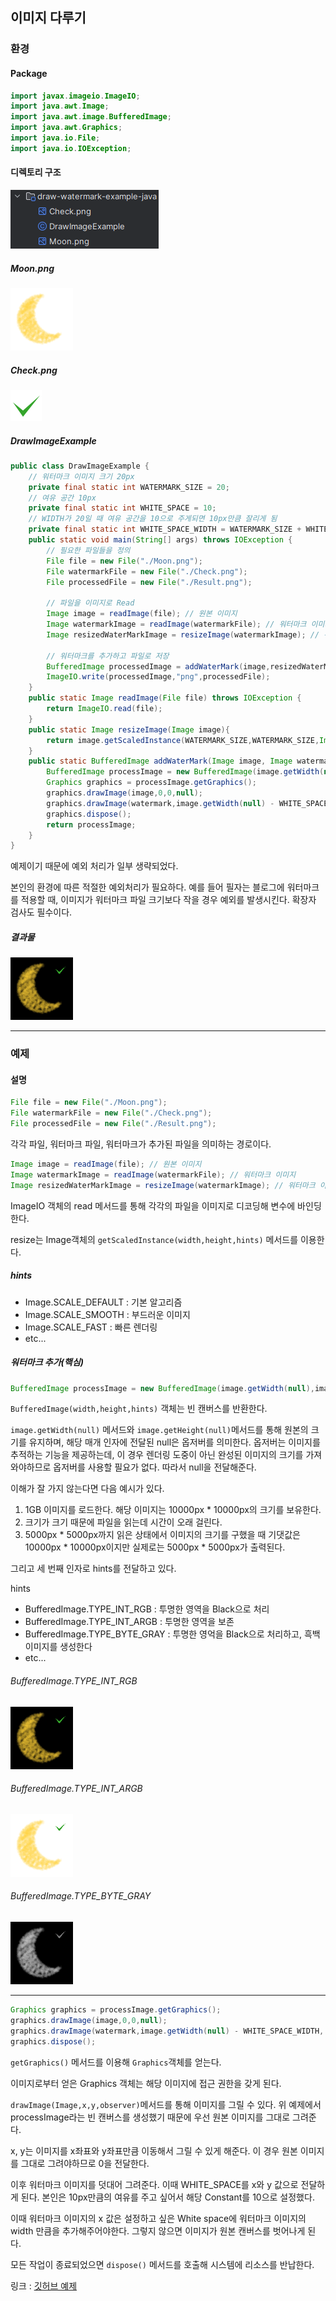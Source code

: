 ## 이미지 다루기

### 환경

#### Package

```java
import javax.imageio.ImageIO;  
import java.awt.Image;  
import java.awt.image.BufferedImage;  
import java.awt.Graphics;  
import java.io.File;  
import java.io.IOException;
```

#### 디렉토리 구조

![디렉토리 구조](JAVA/바이너리%20데이터%20다루기/이미지%20다루기/image/Pasted%20image%2020240302015534.png)

##### Moon.png

![Moon](JAVA/바이너리%20데이터%20다루기/이미지%20다루기/image/Moon.png)

##### Check.png

![Check](JAVA/바이너리%20데이터%20다루기/이미지%20다루기/image/Check.png)

##### DrawImageExample
```java
public class DrawImageExample {
    // 워터마크 이미지 크기 20px
    private final static int WATERMARK_SIZE = 20;
    // 여유 공간 10px
    private final static int WHITE_SPACE = 10;
    // WIDTH가 20일 때 여유 공간을 10으로 주게되면 10px만큼 잘리게 됨
    private final static int WHITE_SPACE_WIDTH = WATERMARK_SIZE + WHITE_SPACE;
    public static void main(String[] args) throws IOException {
        // 필요한 파일들을 정의
        File file = new File("./Moon.png");
        File watermarkFile = new File("./Check.png");
        File processedFile = new File("./Result.png");

        // 파일을 이미지로 Read
        Image image = readImage(file); // 원본 이미지
        Image watermarkImage = readImage(watermarkFile); // 워터마크 이미지
        Image resizedWaterMarkImage = resizeImage(watermarkImage); // 워터마크 이미지 축소

        // 워터마크를 추가하고 파일로 저장
        BufferedImage processedImage = addWaterMark(image,resizedWaterMarkImage);
        ImageIO.write(processedImage,"png",processedFile);
    }
    public static Image readImage(File file) throws IOException {
        return ImageIO.read(file);
    }
    public static Image resizeImage(Image image){
        return image.getScaledInstance(WATERMARK_SIZE,WATERMARK_SIZE,Image.SCALE_DEFAULT);
    }
    public static BufferedImage addWaterMark(Image image, Image watermark){
        BufferedImage processImage = new BufferedImage(image.getWidth(null),image.getHeight(null),BufferedImage.TYPE_INT_RGB);
        Graphics graphics = processImage.getGraphics();
        graphics.drawImage(image,0,0,null);
        graphics.drawImage(watermark,image.getWidth(null) - WHITE_SPACE_WIDTH, WHITE_SPACE, null);
        graphics.dispose();
        return processImage;
    }
}
```

예제이기 때문에 예외 처리가 일부 생략되었다.

본인의 환경에 따른 적절한 예외처리가 필요하다. 예를 들어 필자는 블로그에 워터마크를 적용할 때, 이미지가 워터마크 파일 크기보다 작을 경우 예외를 발생시킨다. 확장자 검사도 필수이다.

##### 결과물

![결과물](JAVA/바이너리%20데이터%20다루기/이미지%20다루기/image/Result.png)



---

### 예제

#### 설명

```java
File file = new File("./Moon.png");
File watermarkFile = new File("./Check.png");
File processedFile = new File("./Result.png");
```

각각 파일, 워터마크 파일, 워터마크가 추가된 파일을 의미하는 경로이다.

```java
Image image = readImage(file); // 원본 이미지
Image watermarkImage = readImage(watermarkFile); // 워터마크 이미지
Image resizedWaterMarkImage = resizeImage(watermarkImage); // 워터마크 이미지 축소
```

ImageIO 객체의 read 메서드를 통해 각각의 파일을 이미지로 디코딩해 변수에 바인딩한다.

resize는 Image객체의 `getScaledInstance(width,height,hints)` 메서드를 이용한다.

##### hints
* Image.SCALE_DEFAULT : 기본 알고리즘
* Image.SCALE_SMOOTH : 부드러운 이미지
* Image.SCALE_FAST : 빠른 렌더링
* etc...

##### 워터마크 추가(핵심)
```java
BufferedImage processImage = new BufferedImage(image.getWidth(null),image.getHeight(null),BufferedImage.TYPE_INT_RGB);
```

`BufferedImage(width,height,hints)` 객체는 빈 캔버스를 반환한다.

`image.getWidth(null)` 메서드와 `image.getHeight(null)`메서드를 통해 원본의 크기를 유지하며, 해당 매개 인자에 전달된 null은 옵저버를 의미한다. 옵저버는 이미지를 추적하는 기능을 제공하는데, 이 경우 렌더링 도중이 아닌 완성된 이미지의 크기를 가져와야하므로 옵저버를 사용할 필요가 없다. 따라서 null을 전달해준다.

이해가 잘 가지 않는다면 다음 예시가 있다.

1. 1GB 이미지를 로드한다. 해당 이미지는 10000px * 10000px의 크기를 보유한다.
2. 크기가 크기 때문에 파일을 읽는데 시간이 오래 걸린다.
3. 5000px * 5000px까지 읽은 상태에서 이미지의 크기를 구했을 때 기댓값은 10000px * 10000px이지만 실제로는 5000px * 5000px가 출력된다.

그리고 세 번째 인자로 hints를 전달하고 있다.

hints
* BufferedImage.TYPE_INT_RGB : 투명한 영역을 Black으로 처리
* BufferedImage.TYPE_INT_ARGB : 투명한 영역을 보존
* BufferedImage.TYPE_BYTE_GRAY : 투명한 영억을 Black으로 처리하고, 흑백 이미지를 생성한다
* etc...

###### BufferedImage.TYPE_INT_RGB

![BufferedImage.TYPE_INT_RGB](JAVA/바이너리%20데이터%20다루기/이미지%20다루기/image/Result%201.png)

###### BufferedImage.TYPE_INT_ARGB

![BufferedImage.TYPE_INT_ARGB](JAVA/바이너리%20데이터%20다루기/이미지%20다루기/image/Result%202.png)

###### BufferedImage.TYPE_BYTE_GRAY
![BufferedImage.TYPE_BYTE_GRAY](JAVA/바이너리%20데이터%20다루기/이미지%20다루기/image/Result%203.png)

---

```java
Graphics graphics = processImage.getGraphics();
graphics.drawImage(image,0,0,null);
graphics.drawImage(watermark,image.getWidth(null) - WHITE_SPACE_WIDTH, WHITE_SPACE, null);
graphics.dispose();
```

`getGraphics()` 메서드를 이용해 `Graphics`객체를 얻는다.

이미지로부터 얻은 Graphics 객체는 해당 이미지에 접근 권한을 갖게 된다.

`drawImage(Image,x,y,observer)`메서드를 통해 이미지를 그릴 수 있다. 위 예제에서 processImage라는 빈 캔버스를 생성했기 때문에 우선 원본 이미지를 그대로 그려준다.

x, y는 이미지를 x좌표와 y좌표만큼 이동해서 그릴 수 있게 해준다. 이 경우 원본 이미지를 그대로 그려야하므로 0을 전달한다.

이후 워터마크 이미지를 덧대어 그려준다. 이때 WHITE_SPACE를 x와 y 값으로 전달하게 된다. 본인은 10px만큼의 여유를 주고 싶어서 해당 Constant를 10으로 설정했다.

이때 워터마크 이미지의 x 값은 설정하고 싶은 White space에 워터마크 이미지의 width 만큼을 추가해주어야한다. 그렇지 않으면 이미지가 원본 캔버스를 벗어나게 된다.

모든 작업이 종료되었으면 `dispose()` 메서드를 호출해 시스템에 리소스를 반납한다.

링크 : [깃허브 예제](https://github.com/KimYoungHwan8750/draw-watermark-example-java)